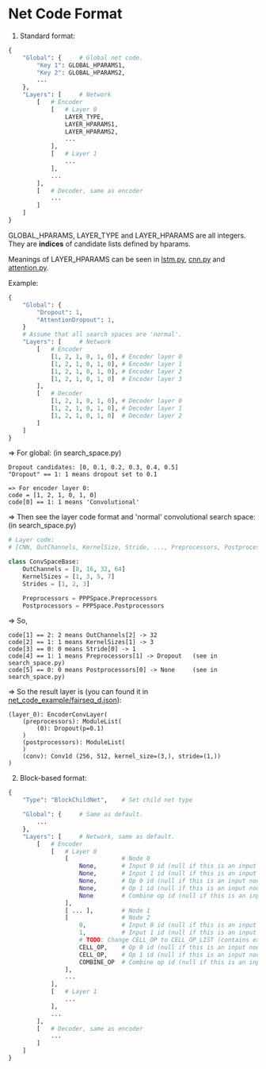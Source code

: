 # Net Code Format

1.  Standard format:

```python
{
    "Global": {     # Global net code.
        "Key 1": GLOBAL_HPARAMS1,
        "Key 2": GLOBAL_HPARAMS2,
        ...
    },
    "Layers": [     # Network
        [   # Encoder
            [   # Layer 0
                LAYER_TYPE,
                LAYER_HPARAMS1,
                LAYER_HPARAMS2,
                ...
            ],
            [   # Layer 1
                ...
            ],
            ...
        ],
        [   # Decoder, same as encoder
            ...
        ]
    ]
}
```

GLOBAL_HPARAMS, LAYER_TYPE and LAYER_HPARAMS are all integers.
They are **indices** of candidate lists defined by hparams.

Meanings of LAYER_HPARAMS can be seen in [lstm.py](libs/layers/lstm.py), [cnn.py](libs/layers/cnn.py) and [attention.py](libs/layers/attention.py).

Example:
```python
{
    "Global": {
        "Dropout": 1,
        "AttentionDropout": 1,
    }
    # Assume that all search spaces are 'normal'.
    "Layers": [     # Network
        [   # Encoder
            [1, 2, 1, 0, 1, 0], # Encoder layer 0
            [1, 2, 1, 0, 1, 0], # Encoder layer 1
            [1, 2, 1, 0, 1, 0], # Encoder layer 2
            [1, 2, 1, 0, 1, 0]  # Encoder layer 3
        ],
        [   # Decoder
            [1, 2, 1, 0, 1, 0], # Decoder layer 0
            [1, 2, 1, 0, 1, 0], # Decoder layer 1
            [1, 2, 1, 0, 1, 0]  # Decoder layer 2
        ]
    ]
}
```


=> For global: (in search_space.py)

    Dropout candidates: [0, 0.1, 0.2, 0.3, 0.4, 0.5]
    "Dropout" == 1: 1 means dropout set to 0.1

    => For encoder layer 0:
    code = [1, 2, 1, 0, 1, 0]
    code[0] == 1: 1 means 'Convolutional'

=> Then see the layer code format and 'normal' convolutional search space: (in search_space.py)
```python
# Layer code:
# [CNN, OutChannels, KernelSize, Stride, ..., Preprocessors, Postprocessors]

class ConvSpaceBase:
    OutChannels = [8, 16, 32, 64]
    KernelSizes = [1, 3, 5, 7]
    Strides = [1, 2, 3]

    Preprocessors = PPPSpace.Preprocessors
    Postprocessors = PPPSpace.Postprocessors
```

=> So,

    code[1] == 2: 2 means OutChannels[2] -> 32
    code[2] == 1: 1 means KernelSizes[1] -> 3
    code[3] == 0: 0 means Stride[0] -> 1
    code[4] == 1: 1 means Preprocessors[1] -> Dropout   (see in search_space.py)
    code[5] == 0: 0 means Postprocessors[0] -> None     (see in search_space.py)

=> So the result layer is (you can found it in [net_code_example/fairseq_d.json](net_code_example/fairseq_d.json)):

    (layer_0): EncoderConvLayer(
        (preprocessors): ModuleList(
            (0): Dropout(p=0.1)
        )
        (postprocessors): ModuleList(
        )
        (conv): Conv1d (256, 512, kernel_size=(3,), stride=(1,))
    )

2.  Block-based format:
```python
{
    "Type": "BlockChildNet",    # Set child net type

    "Global": {     # Same as default.
        ...
    },
    "Layers": [     # Network, same as default.
        [   # Encoder
            [   # Layer 0
                [               # Node 0
                    None,       # Input 0 id (null if this is an input node)
                    None,       # Input 1 id (null if this is an input node)
                    None,       # Op 0 id (null if this is an input node)
                    None,       # Op 1 id (null if this is an input node)
                    None        # Combine op id (null if this is an input node)
                ],
                [ ... ],        # Node 1
                [               # Node 2
                    0,          # Input 0 id (null if this is an input node)
                    1,          # Input 1 id (null if this is an input node)
                    # TODO: Change CELL_OP to CELL_OP_LIST (contains extra arguments)?
                    CELL_OP,    # Op 0 id (null if this is an input node)
                    CELL_OP,    # Op 1 id (null if this is an input node)
                    COMBINE_OP  # Combine op id (null if this is an input node)
                ],
                ...
            ],
            [   # Layer 1
                ...
            ],
            ...
        ],
        [   # Decoder, same as encoder
            ...
        ]
    ]
}
```
